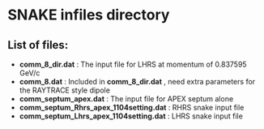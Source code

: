 SNAKE infiles directory
=======================

List of files:
-------------

* __comm_8_dir.dat__ : The input file for LHRS at momentum of 0.837595 GeV/c
* __comm_8.dat__     : Included in __comm_8_dir.dat__ , need extra parameters for the RAYTRACE style dipole
* __comm_septum_apex.dat__ : The input file for APEX septum alone
* __comm_septum_Rhrs_apex_1104setting.dat__ : RHRS snake input file
* __comm_septum_Lhrs_apex_1104setting.dat__ : LHRS snake input file
